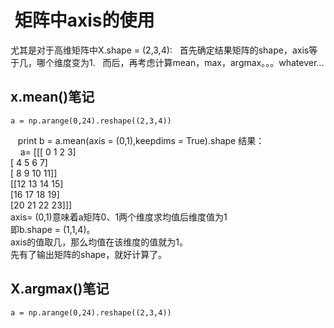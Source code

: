 #  矩阵中axis的使用  
尤其是对于高维矩阵中X.shape = (2,3,4):  
首先确定结果矩阵的shape，axis等于几，哪个维度变为1.  
而后，再考虑计算mean，max，argmax。。。whatever...  
##  x.mean()笔记
    a = np.arange(0,24).reshape((2,3,4))
    print b = a.mean(axis = (0,1),keepdims = True).shape
结果：  
      a= [[[ 0  1  2  3]  
        [ 4  5  6  7]  
        [ 8  9 10 11]]  
        [[12 13 14 15]  
        [16 17 18 19]  
        [20 21 22 23]]]  
 axis= (0,1)意味着a矩阵0、1两个维度求均值后维度值为1  
 即b.shape = (1,1,4)。  
 axis的值取几，那么均值在该维度的值就为1。  
 先有了输出矩阵的shape，就好计算了。 
 
 ## X.argmax()笔记
    a = np.arange(0,24).reshape((2,3,4))

